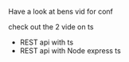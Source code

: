 Have a look at bens vid for conf

check out the 2 vide on ts 
- REST api with ts
- REST api with Node express ts